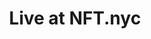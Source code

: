 ---
guid: "256D2906-34F8-4899-A707-D0F067B8FA5F"
title: "Live at NFT.nyc"
description: "Join Will Warren and special guest co-host Ian Utile as they reflect on four years of NFTs and look back at the first NFT.nyc conference in 2018. They discuss the evolution of the NFT space and the current state of interoperability and bridge technology. Discover what they believe the future holds for NFTs and the potential of Web 2.5."
pubDate: "Tue, 21 Jun 2022 18:00:00 -0500"
itunes-explicit: "no"
itunes-episode: 29
itunes-episodeType: full

youtube-full: https://youtu.be/Xq1MNZ75OoE
discussion: https://twitter.com/fulldecent/status/1539383465556287488

timeline:
  - seconds: 114
    title: What if this had happened 4 years ago
  - seconds: 366
    title: How was June 21, 2018?
  - seconds: 403
    title: How was the first NFT.nyc keynote?
  - seconds: 594
    title: Gabe Viggers in the house
  - seconds: 697
    title: Compare, contrast 2022 v 2021
  - seconds: 1295
    title: Specific examples of Web 2.5?
  - seconds: 1518
    title: What about interop
  - seconds: 1544
    title: A perfect world with bridges?
  - seconds: 1647
    title: Pros and cons of having so many speakers at NFT.nyc


# File information
enclosure-url: "https://media.phor.net/csh/2022-06-21-episode-29.m4a"
enclosure-length: 42995148
enclosure-type: "audio/x-m4a"
itunes-duration: 1983
---